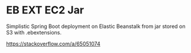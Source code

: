 # EB EXT EC2 Jar
 
Simplistic Spring Boot deployment on Elastic Beanstalk from jar stored on S3 with .ebextensions.

https://stackoverflow.com/a/65051074